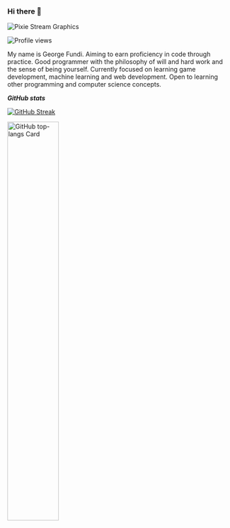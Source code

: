 ### Hi there 👋
![_Pixie_ Stream Graphics](https://github.com/user-attachments/assets/90a121a5-0013-49a1-8eda-a9a2d41a69c7)



![Profile views](https://komarev.com/ghpvc/?username=Gendi-kinji&label=Profile%20views&color=0e75b6&style=flat)

My name is George Fundi. Aiming to earn proficiency in code through practice. Good programmer with the philosophy of will and hard work and the sense of being yourself.
Currently focused on learning game development, machine learning and web development. Open to learning other programming and computer science concepts.

***GitHub stats***

[![GitHub Streak](https://streak-stats.demolab.com?user=Gendi-kinji&theme=dark)](https://git.io/streak-stats)

<p align="left">
 
  <img width="48%" src="https://github-readme-stats.vercel.app/api/top-langs?username=Gendi-kinji&theme=react&hide_title=false&layout=compact&langs_count=6&hide_progress=false&card_width=400" alt="GitHub top-langs Card" />
</p>


